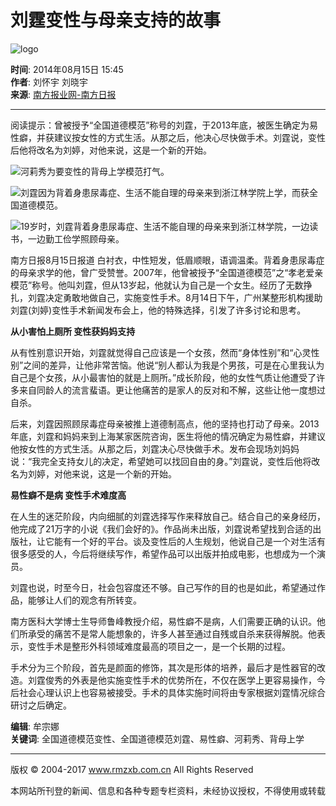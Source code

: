 # 刘霆变性与母亲支持的故事

![logo](http://www.rmzxb.com.cn/images/logo.png)

**时间**: 2014年08月15日 15:45  
**作者**: 刘怀宇 刘晓宇  
**来源**: [南方报业网-南方日报](http://www.baidu.com/baidu?word=南方报业网-南方日报)

---

阅读提示：曾被授予“全国道德模范”称号的刘霆，于2013年底，被医生确定为易性癖，并获建议按女性的方式生活。从那之后，他决心尽快做手术。刘霆说，变性后他将改名为刘婷，对他来说，这是一个新的开始。

![河莉秀为要变性的背母上学模范打气。](/upload/resources/image/2014/08/15/25062.jpg)

![刘霆因为背着身患尿毒症、生活不能自理的母亲来到浙江林学院上学，而获全国道德模范。](/upload/resources/image/2014/08/15/25063.jpg)

![19岁时，刘霆背着身患尿毒症、生活不能自理的母亲来到浙江林学院，一边读书，一边勤工俭学照顾母亲。](/upload/resources/image/2014/08/15/25064.jpg)

南方日报8月15日报道 白衬衣，中性短发，低眉顺眼，语调温柔。背着身患尿毒症的母亲求学的他，曾广受赞誉。2007年，他曾被授予“全国道德模范”之“孝老爱亲模范”称号。他叫刘霆，但从13岁起，他就认为自己是一个女生。经历了无数挣扎，刘霆决定勇敢地做自己，实施变性手术。8月14日下午，广州某整形机构援助刘霆(刘婷)变性手术新闻发布会上，他的特殊选择，引发了许多讨论和思考。

**从小害怕上厕所 变性获妈妈支持**

从有性别意识开始，刘霆就觉得自己应该是一个女孩，然而“身体性别”和“心灵性别”之间的差异，让他非常苦恼。他说“别人都认为我是个男孩，可是在心里我认为自己是个女孩，从小最害怕的就是上厕所。”成长阶段，他的女性气质让他遭受了许多来自同龄人的流言蜚语。更让他痛苦的是家人的反对和不解，这些让他一度想过自杀。

后来，刘霆因照顾尿毒症母亲被推上道德制高点，他的坚持也打动了母亲。2013年底，刘霆和妈妈来到上海某家医院咨询，医生将他的情况确定为易性癖，并建议他按女性的方式生活。从那之后，刘霆决心尽快做手术。发布会现场刘妈妈说：“我完全支持女儿的决定，希望她可以找回自由的身。”刘霆说，变性后他将改名为刘婷，对他来说，这是一个新的开始。

**易性癖不是病 变性手术难度高**

在人生的迷茫阶段，内向细腻的刘霆选择写作来释放自己。结合自己的亲身经历，他完成了21万字的小说《我们会好的》。作品尚未出版，刘霆说希望找到合适的出版社，让它能有一个好的平台。谈及变性后的人生规划，他说自己是一个对生活有很多感受的人，今后将继续写作，希望作品可以出版并拍成电影，也想成为一个演员。

刘霆也说，时至今日，社会包容度还不够。自己写作的目的也是如此，希望通过作品，能够让人们的观念有所转变。

南方医科大学博士生导师鲁峰教授介绍，易性癖不是病，人们需要正确的认识。他们所承受的痛苦不是常人能想象的，许多人甚至通过自残或自杀来获得解脱。他表示，变性手术是整形外科领域难度最高的项目之一，是一个长期的过程。

手术分为三个阶段，首先是颜面的修饰，其次是形体的培养，最后才是性器官的改造。刘霆俊秀的外表是他实施变性手术的优势所在，不仅在医学上更容易操作，今后社会心理认识上也容易被接受。手术的具体实施时间将由专家根据刘霆情况综合研讨之后确定。

**编辑**: 牟宗娜  
**关键词**: 全国道德模范变性、全国道德模范刘霆、易性癖、河莉秀、背母上学

---

版权 © 2004-2017 www.rmzxb.com.cn All Rights Reserved 

本网站所刊登的新闻、信息和各种专题专栏资料，未经协议授权，不得使用或转载
<!-- tcd_original_link http://www.rmzxb.com.cn/c/2014-08-15/363966.shtml -->
